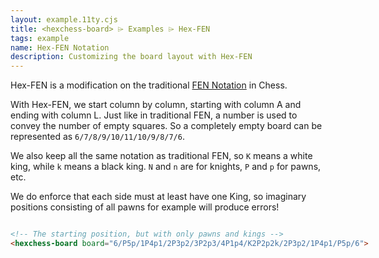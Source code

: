```yaml
---
layout: example.11ty.cjs
title: <hexchess-board> ⌲ Examples ⌲ Hex-FEN
tags: example
name: Hex-FEN Notation
description: Customizing the board layout with Hex-FEN
---
```


Hex-FEN is a modification on the traditional [FEN Notation](https://en.wikipedia.org/wiki/Forsyth–Edwards_Notation) in Chess.

With Hex-FEN, we start column by column, starting with column A and ending with column L. Just like in traditional FEN, a number is used to convey the number of empty squares. So a completely empty board can be represented as `6/7/8/9/10/11/10/9/8/7/6`.

We also keep all the same notation as traditional FEN, so `K` means a white king, while `k` means a black king. `N` and `n` are for knights, `P` and `p` for pawns, etc.

We do enforce that each side must at least have one King, so imaginary positions consisting of all pawns for example will produce errors!

<script src="https://unpkg.com/@webcomponents/webcomponentsjs@latest/webcomponents-loader.js"></script>
<script type="module" src="https://esm.sh/@hexchess/hexchess-board@latest/hexchess-board.js?module"></script>

<div style="display: flex; flex-wrap: wrap;">
  <div>

```html
<!-- The starting position, but with only pawns and kings -->
<hexchess-board board="6/P5p/1P4p1/2P3p2/3P2p3/4P1p4/K2P2p2k/2P3p2/1P4p1/P5p/6">

```
  </div>

  <div>
    <div style="width: 575px; height: 500px">
        <hexchess-board board="6/P5p/1P4p1/2P3p2/3P2p3/4P1p4/K2P2p2k/2P3p2/1P4p1/P5p/6" />
    </div>
  </div>
</section>
